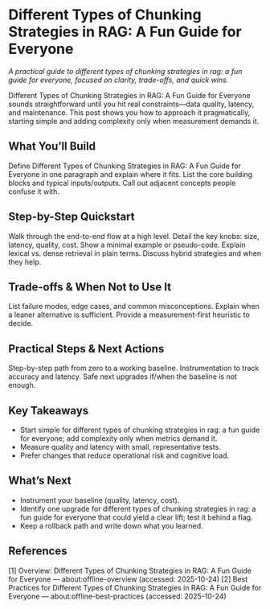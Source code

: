 # Different Types of Chunking Strategies in RAG: A Fun Guide for Everyone
*A practical guide to different types of chunking strategies in rag: a fun guide for everyone, focused on clarity, trade-offs, and quick wins.*

Different Types of Chunking Strategies in RAG: A Fun Guide for Everyone sounds straightforward until you hit real constraints—data quality, latency, and maintenance. This post shows you how to approach it pragmatically, starting simple and adding complexity only when measurement demands it.

## What You’ll Build
Define Different Types of Chunking Strategies in RAG: A Fun Guide for Everyone in one paragraph and explain where it fits. List the core building blocks and typical inputs/outputs. Call out adjacent concepts people confuse it with.

## Step-by-Step Quickstart
Walk through the end-to-end flow at a high level. Detail the key knobs: size, latency, quality, cost. Show a minimal example or pseudo-code. Explain lexical vs. dense retrieval in plain terms. Discuss hybrid strategies and when they help.

## Trade-offs & When Not to Use It
List failure modes, edge cases, and common misconceptions. Explain when a leaner alternative is sufficient. Provide a measurement-first heuristic to decide.

## Practical Steps & Next Actions
Step-by-step path from zero to a working baseline. Instrumentation to track accuracy and latency. Safe next upgrades if/when the baseline is not enough.

## Key Takeaways
- Start simple for different types of chunking strategies in rag: a fun guide for everyone; add complexity only when metrics demand it.
- Measure quality and latency with small, representative tests.
- Prefer changes that reduce operational risk and cognitive load.

## What’s Next
- Instrument your baseline (quality, latency, cost).
- Identify one upgrade for different types of chunking strategies in rag: a fun guide for everyone that could yield a clear lift; test it behind a flag.
- Keep a rollback path and write down what you learned.

## References
[1] Overview: Different Types of Chunking Strategies in RAG: A Fun Guide for Everyone — about:offline-overview (accessed: 2025-10-24)
[2] Best Practices for Different Types of Chunking Strategies in RAG: A Fun Guide for Everyone — about:offline-best-practices (accessed: 2025-10-24)
